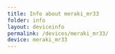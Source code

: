 ```yaml
---
title: Info about meraki_mr33
folder: info
layout: deviceinfo
permalink: /devices/meraki_mr33/
device: meraki_mr33
---
```

